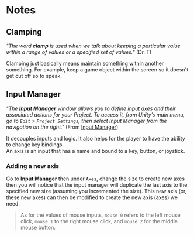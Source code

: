 # Notes
## Clamping
_"The word **clamp** is used when we talk about keeping a particular value within a range of values or a specified set of values."_ (Dr. T)

Clamping just basically means maintain something within another something. For example, keep a game object within the screen so it doesn't get cut off so to speak.

## Input Manager
_"The **Input Manager** window allows you to define input axes and their associated actions for your Project. To access it, from Unity’s main menu, go to `Edit` > `Project Settings`, then select Input Manager from the navigation on the right."_ (From [Input Manager](https://docs.unity3d.com/Manual/class-InputManager.html))

It decouples inputs and logic. It also helps for the player to have the ability to change key bindings.\
An axis is an input that has a name and bound to a key, button, or joystick.

### Adding a new axis
Go to **Input Manager** then under `Axes`, change the size to create new axes then you will notice that the input manager will duplicate the last axis to the specified new size (assuming you incremented the size). This new axis (or, these new axes) can then be modified to create the new axis (axes) we need.

> As for the values of mouse inputs, `mouse 0` refers to the left mouse click, `mouse 1` to the right mouse click, and `mouse 2` for the middle mouse button.
